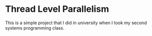 # Thread Level Parallelism

This is a simple project that I did in university when I took my second systems programming class.
